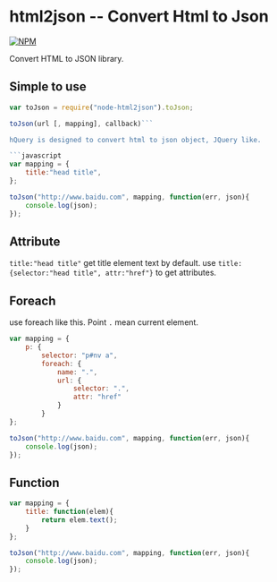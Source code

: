 # html2json -- Convert Html to Json

[![NPM](https://nodei.co/npm/node-html2json.png)](https://nodei.co/npm/html2json/)

Convert HTML to JSON library.

## Simple to use

```javascript
var toJson = require("node-html2json").toJson;

toJson(url [, mapping], callback)```

hQuery is designed to convert html to json object, JQuery like.

```javascript
var mapping = {
    title:"head title",
};

toJson("http://www.baidu.com", mapping, function(err, json){
    console.log(json);
});
```

## Attribute

`title:"head title"` get title element text by default. use `title:{selector:"head title", attr:"href"}` to get attributes.

## Foreach

use foreach like this. Point `.` mean current element.

```javascript
var mapping = {
    p: {
        selector: "p#nv a",
        foreach: {
            name: ".",
            url: {
                selector: ".",
                attr: "href"
            }
        }
};

toJson("http://www.baidu.com", mapping, function(err, json){
    console.log(json);
});
```

## Function

```javascript
var mapping = {
    title: function(elem){
        return elem.text();
    }
};

toJson("http://www.baidu.com", mapping, function(err, json){
    console.log(json);
});
```